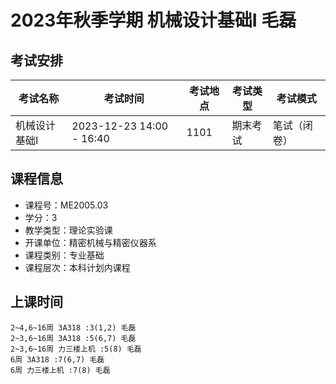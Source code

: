 # 2023年秋季学期 机械设计基础I 毛磊




## 考试安排

| 考试名称 | 考试时间 | 考试地点 | 考试类型 | 考试模式 |
| -------- | -------- | -------- | -------- | -------- |
| 机械设计基础I | 2023-12-23 14:00 - 16:40 | 1101 | 期末考试 | 笔试（闭卷） |





## 课程信息

- 课程号：ME2005.03
- 学分：3
- 教学类型：理论实验课
- 开课单位：精密机械与精密仪器系
- 课程类别：专业基础
- 课程层次：本科计划内课程

## 上课时间

```
2~4,6~16周 3A318 :3(1,2) 毛磊
2~3,6~16周 3A318 :5(6,7) 毛磊
2~3,6~16周 力三楼上机 :5(8) 毛磊
6周 3A318 :7(6,7) 毛磊
6周 力三楼上机 :7(8) 毛磊
```

